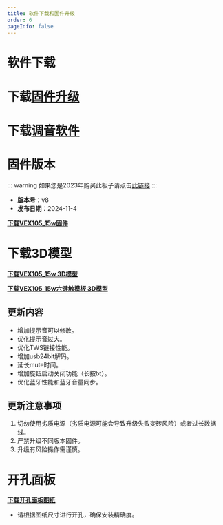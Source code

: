 ```yaml
---
title: 软件下载和固件升级
order: 6
pageInfo: false
---
```

# 软件下载
# 下载[固件升级](https://likeyou156156.online:9000/lky/tools/MV_Assisant_Tools_2021_V3.0.9T(2023.05.29).exe)
# 下载[调音软件](https://likeyou156156.online:9000/lky/tools/ACPWorkbench_24bit.exe)

# 固件版本
::: warning
如果您是2023年购买此板子请点击[此链接](/firmware/)
:::
- **版本号**：v8
- **发布日期**：2024-11-4

**[下载VEX105_15w固件](https://likeyou156156.online:9000/lky/VEX/VEX105_15W/bin/15w-2024-11-4.mva)**

# 下载3D模型

**[下载VEX105_15w 3D模型](https://likeyou156156.online:9000/lky/3D/VEX105_15W.step)**

**[下载VEX105_15w六键触摸板 3D模型](https://likeyou156156.online:9000/lky/3D/EX202_6jcmb.step)**

## 更新内容
- 增加提示音可以修改。
- 优化提示音过大。
- 优化TWS链接性能。
- 增加usb24bit解码。
- 延长mute时间。
- 增加旋钮启动关闭功能（长按bt）。
- 优化蓝牙性能和蓝牙音量同步。

## 更新注意事项
1. 切勿使用劣质电源（劣质电源可能会导致升级失败变砖风险）或者过长数据线。
2. 严禁升级不同版本固件。
3. 升级有风险操作需谨慎。
# 开孔面板
**[下载开孔面板图纸](/image/按键面板孔距.bak)**
- 请根据图纸尺寸进行开孔，确保安装精确度。
